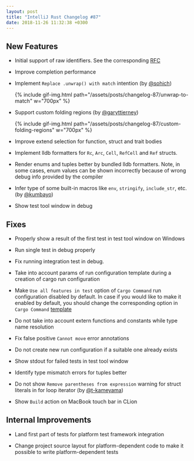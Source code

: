 ```yaml
---
layout: post
title: "IntelliJ Rust Changelog #87"
date: 2018-11-26 11:32:38 +0300
---
```



## New Features

* Initial support of raw identifiers.
See the corresponding [RFC](https://github.com/rust-lang/rfcs/blob/master/text/2151-raw-identifiers.md)

* Improve completion performance

* Implement `Replace .unwrap() with match` intention (by [@sohich])

  {% include gif-img.html path="/assets/posts/changelog-87/unwrap-to-match" w="700px" %}

* Support custom folding regions (by [@garyttierney])

  {% include gif-img.html path="/assets/posts/changelog-87/custom-folding-regions" w="700px" %}

* Improve extend selection for function, struct and trait bodies

* Implement lldb formatters for `Rc`, `Arc`, `Cell`, `RefCell` and `Ref` structs.

* Render enums and tuples better by bundled lldb formatters.
Note, in some cases, enum values can be shown incorrectly because of
wrong debug info provided by the compiler

* Infer type of some built-in macros like `env`, `stringify`, `include_str`, etc. (by [@kumbayo])

* Show test tool window in debug

## Fixes

* Properly show a result of the first test in test tool window on Windows

* Run single test in debug properly

* Fix running integration test in debug.

* Take into account params of run configuration template during a creation of cargo run configuration

* Make `Use all features in test` option of `Cargo Command` run configuration disabled by default.
In case if you would like to make it enabled by default, you should change the corresponding option in
`Cargo Command` [template](https://www.jetbrains.com/help/idea/changing-default-run-debug-configurations.html)

* Do not take into account extern functions and constants while type name resolution

* Fix false positive `Cannot move` error annotations

* Do not create new run configuration if a suitable one already exists

* Show stdout for failed tests in test tool window

* Identify type mismatch errors for tuples better

* Do not show `Remove parentheses from expression` warning
for struct literals in for loop iterator (by [@t-kameyama])

* Show `Build` action on MacBook touch bar in CLion

## Internal Improvements

* Land first part of tests for platform test framework integration

* Change project source layout for platform-dependent code to make it possible to write platform-dependent tests



[@garyttierney]: https://github.com/garyttierney
[@kumbayo]: https://github.com/kumbayo
[@sohich]: https://github.com/sohich
[@t-kameyama]: https://github.com/t-kameyama

